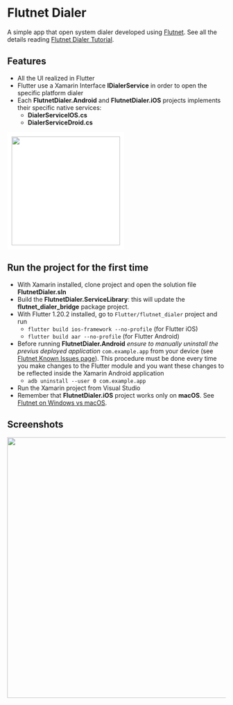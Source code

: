 # Flutnet Dialer

A simple app that open system dialer developed using [Flutnet](https://www.flutnet.com). See all the details reading [Flutnet Dialer Tutorial](https://www.flutnet.com/Documentation/Samples-Tutorials/Flutnet-Dialer).

## Features

- All the UI realized in Flutter
- Flutter use a Xamarin Interface **IDialerService** in order to open the specific platform dialer
- Each **FlutnetDialer.Android** and **FlutnetDialer.iOS** projects implements their specific native services:
    - **DialerServiceIOS.cs**
    - **DialerServiceDroid.cs**

<img src="github_assets/sketch.png" height="250" style="background-color:white; padding:10px;">


## Run the project for the first time

- With Xamarin installed, clone project and open the solution file **FlutnetDialer.sln**
- Build the **FlutnetDialer.ServiceLibrary**: this will update the **flutnet_dialer_bridge** package project.
- With Flutter 1.20.2 installed, go to `Flutter/flutnet_dialer` project and run 
    - `flutter build ios-framework --no-profile` (for Flutter iOS)
    - `flutter build aar --no-profile` (for Flutter Android)
- Before running **FlutnetDialer.Android** _ensure to manually uninstall the previus deployed application_ `com.example.app` from your device (see [Flutnet Known Issues page](https://www.flutnet.com/Download/Release-Notes/Known-Issues)). This procedure must be done every time you make changes to the Flutter module and you want these changes to be reflected inside the Xamarin Android application
    - `adb uninstall --user 0 com.example.app`
- Run the Xamarin project from Visual Studio
- Remember that **FlutnetDialer.iOS** project works only on **macOS**. See [Flutnet on Windows vs macOS](https://www.flutnet.com/Documentation/Getting-Started/Flutnet-on-Windows-vs-macOS).

## Screenshots

<img src="github_assets/app.gif" height="600">
